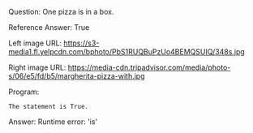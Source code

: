 Question: One pizza is in a box.

Reference Answer: True

Left image URL: https://s3-media1.fl.yelpcdn.com/bphoto/PbS1RUQBuPzUo4BEMQSUIQ/348s.jpg

Right image URL: https://media-cdn.tripadvisor.com/media/photo-s/06/e5/fd/b5/margherita-pizza-with.jpg

Program:

```
The statement is True.
```
Answer: Runtime error: 'is'

